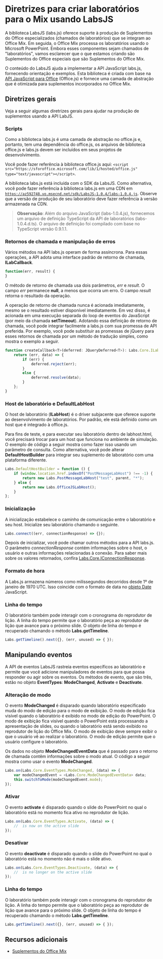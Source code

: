 
# <a name="guidelines-for-creating-labs-for-mix-using-labsjs"></a>Diretrizes para criar laboratórios para o Mix usando LabsJS



A biblioteca LabsJS (labs.js) oferece suporte à produção de Suplementos do Office especializados (chamados de laboratórios) que se integram ao Office Mix. Em seguida, o Office Mix processa os laboratórios usando o Microsoft PowerPoint. Embora esses componentes sejam chamados de "laboratórios", vamos esclarecer que o que estamos criando são Suplementos do Office especiais que são Suplementos do Office Mix.

O conteúdo do LabsJS ajuda a implementar a API JavaScript labs.js, fornecendo orientação e exemplos. Esta biblioteca é criada com base na [API JavaScript para Office](http://dev.office.com/reference/add-ins/javascript-api-for-office) (Office.js) e fornece uma camada de abstração que é otimizada para suplementos incorporados no Office Mix.


## <a name="general-guidelines"></a>Diretrizes gerais


Veja a seguir algumas diretrizes gerais para ajudar na produção de suplementos usando a API LabJS.


### <a name="scripts"></a>Scripts

Como a biblioteca labs.js é uma camada de abstração no office.js e, portanto, tem uma dependência do office.js, os arquivos de biblioteca office.js e labs.js devem ser incluídos em seus projetos de desenvolvimento. 

Você pode fazer referência à biblioteca office.js aqui:  `<script src="https://sforoffice.microsoft.com/lib/1/hosted/office.js" type="text/javascript"></script>`.

A biblioteca labs.js está incluída com o SDK da LabsJS. Como alternativa, você pode fazer referência à biblioteca labs.js em uma CDN em <code>https://az592748.vo.msecnd.net/sdk/LabsJS-1.0.4/labs-1.0.4.js</code>. Observe que a versão de produção de seu laboratório deve fazer referência à versão armazenada na CDN.


 >**Observação**:  Além do arquivo JavaScript (labs-1.0.4.js), fornecemos um arquivo de definição TypeScript da API de laboratórios (labs-1.0.4.d.ts). O arquivo de definição foi compilado com base no TypeScript versão 0.9.1.1.


### <a name="callbacks-and-error-handling"></a>Retornos de chamada e manipulação de erros

Vários métodos na API labs.js operam de forma assíncrona. Para essas operações, a API adota uma interface padrão de retorno de chamada, **ILabCallback**. 


```js
function(err, result) {
}
```

O método de retorno de chamada usa dois parâmetros, _err_ e _result_. O campo _err_ permanece **null**, a menos que ocorra um erro. O campo _result_ retorna o resultado da operação.

A operação de retorno de chamada nunca é acionada imediatamente, mesmo se o resultado estiver disponível imediatamente. Em vez disso, é acionada em uma execução separada do loop de eventos do JavaScript (por meio da chamada **setTimeout**). Adotando essa definição de retorno de chamada, você pode integrar facilmente a labs.js com sua promessa de API preferida. Por exemplo, você pode substituir as promessas de jQuery para esses retornos de chamada por um método de tradução simples, como mostra o exemplo a seguir.




```js
function createCallback<T>(deferred: JQueryDeferred<T>): Labs.Core.ILabCallback<T> {
    return (err, data) => {
        if (err) {
            deferred.reject(err);
        }
        else {
            deferred.resolve(data);
        }
    };
}
```


### <a name="lab-host-and-defaultlabhost"></a>Host de laboratório e DefaultLabHost

O host de laboratório (**ILabHost**) é o driver subjacente que oferece suporte ao desenvolvimento de laboratórios. Por padrão, ele está definido como um host que é integrado à office.js.

Para fins de teste, e para executar seu laboratório dentro de labhost.html, você precisará trocar para um host que funciona no ambiente de simulação. O exemplo de código a seguir mostra como fazer isso usando um parâmetro de consulta. Como alternativa, você pode alterar **DefaultHostBuilder** para integrar seu suplemento de laboratório com uma plataforma diferente.




```js
Labs.DefaultHostBuilder = function () {
    if (window.location.href.indexOf("PostMessageLabHost") !== -1) {
        return new Labs.PostMessageLabHost("test", parent, "*");
    } else {
        return new Labs.OfficeJSLabHost();
    }
};
```


### <a name="initialization"></a>Inicialização

A inicialização estabelece o caminho de comunicação entre o laboratório e seu host. Inicialize seu laboratório chamando o seguinte.


```js
Labs.connect((err, connectionResponse) => {});
```

Depois de inicializar, você pode chamar outros métodos para a API labs.js. O parâmetro _connectionResponse_ contém informações sobre o host, o usuário e outras informações relacionadas à conexão. Para saber mais sobre os valores retornados, confira [Labs.Core.IConnectionResponse](../../../reference/office-mix/labs.core.iconnectionresponse.md).


### <a name="time-format"></a>Formato de hora

A Labs.js armazena números como milissegundos decorridos desde 1º de janeiro de 1970 UTC. Isso coincide com o formato de data no [objeto Date](http://msdn.microsoft.com/en-us/library/ie/cd9w2te4%28v=vs.94%29.aspx) JavaScript.


### <a name="timeline"></a>Linha do tempo

O laboratório também pode interagir com o cronograma do reprodutor de lição. A linha do tempo permite que o laboratório peça ao reprodutor de lição que avance para o próximo slide. O objeto de linha do tempo é recuperado chamando o método **Labs.getTimeline**.


```js
Labs.getTimeline().next({}, (err, unused) => { });
```


## <a name="handling-events"></a>Manipulando eventos


A API de eventos LabsJS rastreia eventos específicos ao laboratório e permite que você adicione manipuladores de eventos para que possa responder ou agir sobre os eventos. Os métodos de evento, que são três, estão no objeto **EventTypes**: **ModeChanged**,  **Activate** e **Deactivate**. 


### <a name="mode-change"></a>Alteração de modo

O evento **ModeChanged** é disparado quando laboratório especificado muda do modo de edição para o modo de exibição. O modo de edição fica visível quando o laboratório é exibido no modo de edição do PowerPoint. O modo de exibição fica visível quando o PowerPoint está processando a apresentação de slides, ou quando o laboratório está sendo exibido no reprodutor de lição do Office Mix. O modo de exibição deve sempre exibir o que o usuário vê ao realizar o laboratório. O modo de edição permite que o usuário configure o laboratório.

Os dados no objeto **ModeChangedEventData** que é passado para o retorno de chamada contêm informações sobre o modo atual. O código a seguir mostra como usar o evento **ModeChanged**.




```js
Labs.on(Labs.Core.EventTypes.ModeChanged, (data) => {
    var modeChangedEvent = <Labs.Core.ModeChangedEventData> data;
    this.switchToMode(modeChangedEvent.mode);
});
```


### <a name="activate"></a>Ativar

O evento **activate** é disparado quando o slide do PowerPoint no qual o laboratório está no momento fica ativo no reprodutor de lição.


```js
Labs.on(Labs.Core.EventTypes.Activate, (data) => {
    //  is now on the active slide
});
```


### <a name="deactivate"></a>Desativar

O evento **deactivate** é disparado quando o slide do PowerPoint no qual o laboratório está no momento não é mais o slide ativo.


```js
Labs.on(Labs.Core.EventTypes.Deactivate, (data) => {                
    //  is no longer on the active slide
});
```


### <a name="timeline"></a>Linha do tempo

O laboratório também pode interagir com o cronograma do reprodutor de lição. A linha do tempo permite que o laboratório peça ao reprodutor de lição que avance para o próximo slide. O objeto de linha do tempo é recuperado chamando o método **Labs.getTimeline**.


```js
Labs.getTimeline().next({}, (err, unused) => { });
```


## <a name="additional-resources"></a>Recursos adicionais



- [Suplementos do Office Mix](../../powerpoint/office-mix/office-mix-add-ins.md)
    

